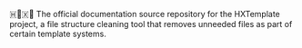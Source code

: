 🇭📃️🇽📖️ The official documentation source repository for the HXTemplate project, a file structure cleaning tool that removes unneeded files as part of certain template systems.
